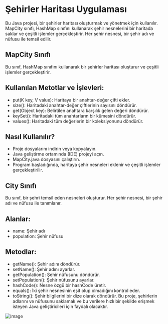 # Şehirler Haritası Uygulaması
Bu Java projesi, bir şehirler haritası oluşturmak ve yönetmek için kullanılır. MapCity sınıfı, HashMap sınıfını kullanarak şehir nesnelerini bir haritada saklar ve çeşitli işlemler gerçekleştirir. Her şehir nesnesi, bir şehir adı ve nüfusu ile temsil edilir.

## MapCity Sınıfı
Bu sınıf, HashMap sınıfını kullanarak bir şehirler haritası oluşturur ve çeşitli işlemler gerçekleştirir.

## Kullanılan Metotlar ve İşlevleri:
- put(K key, V value): Haritaya bir anahtar-değer çifti ekler.
- size(): Haritadaki anahtar-değer çiftlerinin sayısını döndürür.
- get(Object key): Belirtilen anahtara karşılık gelen değeri döndürür.
- keySet(): Haritadaki tüm anahtarların bir kümesini döndürür.
- values(): Haritadaki tüm değerlerin bir koleksiyonunu döndürür.

## Nasıl Kullanılır?
- Proje dosyalarını indirin veya kopyalayın.
- Java geliştirme ortamında (IDE) projeyi açın.
- MapCity.java dosyasını çalıştırın.
- Program başladığında, haritaya şehir nesneleri eklenir ve çeşitli işlemler gerçekleştirilir.

## City Sınıfı
Bu sınıf, bir şehri temsil eden nesneleri oluşturur. Her şehir nesnesi, bir şehir adı ve nüfusu ile tanımlanır.

## Alanlar:
- name: Şehir adı
- population: Şehir nüfusu

## Metodlar:
- getName(): Şehir adını döndürür.
- setName(): Şehir adını ayarlar.
- getPopulation(): Şehir nüfusunu döndürür.
- setPopulation(): Şehir nüfusunu ayarlar.
- hashCode(): Nesne özgü bir hashCode üretir.
- equals(): İki şehir nesnesinin eşit olup olmadığını kontrol eder.
- toString(): Şehir bilgilerini bir dize olarak döndürür.
Bu proje, şehirlerin adlarını ve nüfusunu saklamak ve bu verilere hızlı bir şekilde erişmek isteyen Java geliştiricileri için faydalı olacaktır.



![image](https://github.com/esmanur-karatas/fileOperationsWithJava/assets/83882274/435aa660-7f9a-475e-8fa4-6d4d99013d03)
